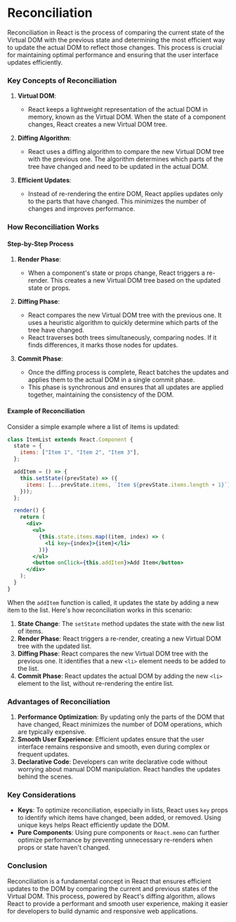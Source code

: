 # Reconciliation

Reconciliation in React is the process of comparing the current state of the Virtual DOM with the previous state and determining the most efficient way to update the actual DOM to reflect those changes. This process is crucial for maintaining optimal performance and ensuring that the user interface updates efficiently.

### Key Concepts of Reconciliation

1. **Virtual DOM**:

   - React keeps a lightweight representation of the actual DOM in memory, known as the Virtual DOM. When the state of a component changes, React creates a new Virtual DOM tree.

2. **Diffing Algorithm**:

   - React uses a diffing algorithm to compare the new Virtual DOM tree with the previous one. The algorithm determines which parts of the tree have changed and need to be updated in the actual DOM.

3. **Efficient Updates**:
   - Instead of re-rendering the entire DOM, React applies updates only to the parts that have changed. This minimizes the number of changes and improves performance.

### How Reconciliation Works

#### Step-by-Step Process

1. **Render Phase**:

   - When a component's state or props change, React triggers a re-render. This creates a new Virtual DOM tree based on the updated state or props.

2. **Diffing Phase**:

   - React compares the new Virtual DOM tree with the previous one. It uses a heuristic algorithm to quickly determine which parts of the tree have changed.
   - React traverses both trees simultaneously, comparing nodes. If it finds differences, it marks those nodes for updates.

3. **Commit Phase**:
   - Once the diffing process is complete, React batches the updates and applies them to the actual DOM in a single commit phase.
   - This phase is synchronous and ensures that all updates are applied together, maintaining the consistency of the DOM.

#### Example of Reconciliation

Consider a simple example where a list of items is updated:

```jsx
class ItemList extends React.Component {
  state = {
    items: ["Item 1", "Item 2", "Item 3"],
  };

  addItem = () => {
    this.setState((prevState) => ({
      items: [...prevState.items, `Item ${prevState.items.length + 1}`],
    }));
  };

  render() {
    return (
      <div>
        <ul>
          {this.state.items.map((item, index) => (
            <li key={index}>{item}</li>
          ))}
        </ul>
        <button onClick={this.addItem}>Add Item</button>
      </div>
    );
  }
}
```

When the `addItem` function is called, it updates the state by adding a new item to the list. Here's how reconciliation works in this scenario:

1. **State Change**: The `setState` method updates the state with the new list of items.
2. **Render Phase**: React triggers a re-render, creating a new Virtual DOM tree with the updated list.
3. **Diffing Phase**: React compares the new Virtual DOM tree with the previous one. It identifies that a new `<li>` element needs to be added to the list.
4. **Commit Phase**: React updates the actual DOM by adding the new `<li>` element to the list, without re-rendering the entire list.

### Advantages of Reconciliation

1. **Performance Optimization**: By updating only the parts of the DOM that have changed, React minimizes the number of DOM operations, which are typically expensive.
2. **Smooth User Experience**: Efficient updates ensure that the user interface remains responsive and smooth, even during complex or frequent updates.
3. **Declarative Code**: Developers can write declarative code without worrying about manual DOM manipulation. React handles the updates behind the scenes.

### Key Considerations

- **Keys**: To optimize reconciliation, especially in lists, React uses `key` props to identify which items have changed, been added, or removed. Using unique keys helps React efficiently update the DOM.
- **Pure Components**: Using pure components or `React.memo` can further optimize performance by preventing unnecessary re-renders when props or state haven't changed.

### Conclusion

Reconciliation is a fundamental concept in React that ensures efficient updates to the DOM by comparing the current and previous states of the Virtual DOM. This process, powered by React's diffing algorithm, allows React to provide a performant and smooth user experience, making it easier for developers to build dynamic and responsive web applications.
